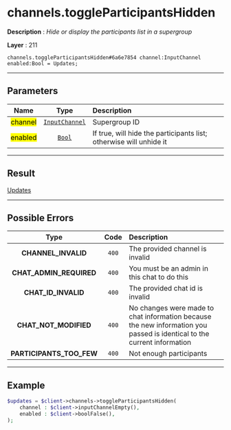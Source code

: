 # channels.toggleParticipantsHidden

**Description** : *Hide or display the participants list in a supergroup*

**Layer** : 211

```tl
channels.toggleParticipantsHidden#6a6e7854 channel:InputChannel enabled:Bool = Updates;
```

---

## Parameters

| Name | Type | Description |
| :---: | :---: | :--- |
| <mark>channel</mark> | [`InputChannel`](type/InputChannel) | Supergroup ID |
| <mark>enabled</mark> | [`Bool`](type/Bool) | If true, will hide the participants list; otherwise will unhide it |

---

## Result

[Updates](type/Updates)

---

## Possible Errors

| Type | Code | Description |
| :---: | :---: | :--- |
| **CHANNEL_INVALID** | `400` | The provided channel is invalid |
| **CHAT_ADMIN_REQUIRED** | `400` | You must be an admin in this chat to do this |
| **CHAT_ID_INVALID** | `400` | The provided chat id is invalid |
| **CHAT_NOT_MODIFIED** | `400` | No changes were made to chat information because the new information you passed is identical to the current information |
| **PARTICIPANTS_TOO_FEW** | `400` | Not enough participants |

---

## Example

```php
$updates = $client->channels->toggleParticipantsHidden(
	channel : $client->inputChannelEmpty(),
	enabled : $client->boolFalse(),
);
```